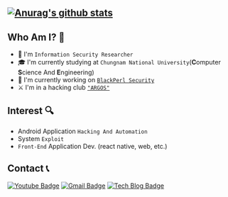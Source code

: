 [![Anurag's github stats](https://github-readme-stats.vercel.app/api?username=R99bbit)](https://github.com/anuraghazra/github-readme-stats)
--
## Who Am I? 📌
- 🧪 I'm `Information Security Researcher`
- 🎓 I'm currently studying at `Chungnam National University`(**C**omputer **S**cience And **E**ngineering)
- 🔭 I'm currently working on <a href="http://bpsec.co.kr/">`BlackPerl Security`</a>
- ⚔  I'm in a hacking club <a href='https://www.argos.or.kr/'>`"ARGOS"`</a>
## Interest 🔍
- Android Application `Hacking And Automation`
- System `Exploit`
- `Front-End` Application Dev. (react native, web, etc.)

## Contact 📞
[![Youtube Badge](https://img.shields.io/badge/Youtube-ff0000?style=flat-square&logo=youtube&link=https://www.youtube.com/channel/UCQ9F-63TUPrnpp9PXgJL-vw)](https://www.youtube.com/channel/UCQ9F-63TUPrnpp9PXgJL-vw)
[![Gmail Badge](https://img.shields.io/badge/Gmail-d14836?style=flat-square&logo=Gmail&logoColor=white&link=mailto:rjsdid7325@gmail.com)](mailto:rjsdid7325@gmail.com)
[![Tech Blog Badge](http://img.shields.io/badge/-Tech%20blog-black?style=flat-square&logo=github&link=https://hacked-by-minibeef.tistory.com/)](https://hacked-by-minibeef.tistory.com/)
